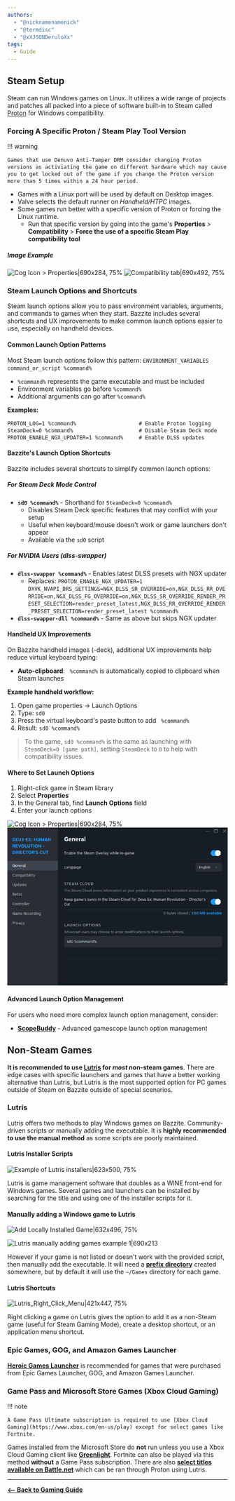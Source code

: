 ```yaml
---
authors:
  - "@nicknamenamenick"
  - "@termdisc"
  - "@xXJSONDeruloXx"
tags:
  - Guide
---
```


<!-- ANCHOR: METADATA -->
<!--{"url_discourse": "https://universal-blue.discourse.group/docs?topic=2656", "fetched_at": "2024-09-03 16:43:09.533219+00:00"}-->
<!-- ANCHOR_END: METADATA -->

## **Steam Setup**

Steam can run Windows games on Linux. It utilizes a wide range of projects and patches all packed into a piece of software built-in to Steam called [Proton](https://github.com/ValveSoftware/Proton) for Windows compatibility.

### Forcing A Specific Proton / Steam Play Tool Version

!!! warning 
    
    Games that use Denuvo Anti-Tamper DRM consider changing Proton versions as activiating the game on different hardware which may cause you to get locked out of the game if you change the Proton version more than 5 times within a 24 hour period.

- Games with a Linux port will be used by default on Desktop images.
- Valve selects the default runner on _Handheld/HTPC_ images.
- Some games run better with a specific version of Proton or forcing the Linux runtime.
  - Run that specific version by going into the game's **Properties** > **Compatibility** > **Force the use of a specific Steam Play compatibility tool**
##### Image Example
![Cog Icon > Properties|690x284, 75%](../img/Steam_Setup_Cog.png)
![Compatibility tab|690x492, 75%](../img/Steam_Setup_Compat_Tab.png)

### Steam Launch Options and Shortcuts

Steam launch options allow you to pass environment variables, arguments, and commands to games when they start. Bazzite includes several shortcuts and UX improvements to make common launch options easier to use, especially on handheld devices.

#### Common Launch Option Patterns

Most Steam launch options follow this pattern: `ENVIRONMENT_VARIABLES command_or_script %command%`

- `%command%` represents the game executable and must be included
- Environment variables go before `%command%`
- Additional arguments can go after `%command%`

**Examples:**
```
PROTON_LOG=1 %command%                    # Enable Proton logging
SteamDeck=0 %command%                     # Disable Steam Deck mode
PROTON_ENABLE_NGX_UPDATER=1 %command%     # Enable DLSS updates
```

#### Bazzite's Launch Option Shortcuts

Bazzite includes several shortcuts to simplify common launch options:

##### For Steam Deck Mode Control
- **`sd0 %command%`** - Shorthand for `SteamDeck=0 %command%`
  - Disables Steam Deck specific features that may conflict with your setup
  - Useful when keyboard/mouse doesn't work or game launchers don't appear
  - Available via the `sd0` script

##### For NVIDIA Users (dlss-swapper)
- **`dlss-swapper %command%`** - Enables latest DLSS presets with NGX updater
  - Replaces: `PROTON_ENABLE_NGX_UPDATER=1 DXVK_NVAPI_DRS_SETTINGS=NGX_DLSS_SR_OVERRIDE=on,NGX_DLSS_RR_OVERRIDE=on,NGX_DLSS_FG_OVERRIDE=on,NGX_DLSS_SR_OVERRIDE_RENDER_PRESET_SELECTION=render_preset_latest,NGX_DLSS_RR_OVERRIDE_RENDER_PRESET_SELECTION=render_preset_latest %command%`
- **`dlss-swapper-dll %command%`** - Same as above but skips NGX updater

#### Handheld UX Improvements

On Bazzite handheld images (-deck), additional UX improvements help reduce virtual keyboard typing:

- **Auto-clipboard**: ` %command%` is automatically copied to clipboard when Steam launches

**Example handheld workflow:**
1. Open game properties → Launch Options
2. Type: `sd0`
3. Press the virtual keyboard's paste button to add ` %command%`
4. Result: `sd0 %command%`

> To the game, `sd0 %command%` is the same as launching with `SteamDeck=0 [game path]`, setting `SteamDeck` to `0` to help with compatibility issues.

#### Where to Set Launch Options

1. Right-click game in Steam library
2. Select **Properties**
3. In the General tab, find **Launch Options** field
4. Enter your launch options

![Cog Icon > Properties|690x284, 75%](../img/Steam_Setup_Cog.png)
![Launch Options view|833x594, 75%](../img/Steam_Launch_Options.png)

#### Advanced Launch Option Management

For users who need more complex launch option management, consider:

- **[ScopeBuddy](../Advanced/scopebuddy.md)** - Advanced gamescope launch option management

## **Non-Steam Games**

**It is recommended to use [Lutris](https://lutris.net/games?q=&ordering=-popularity&paginate_by=100) for _most_ non-steam games**.  There are edge cases with specific launchers and games that have a better working alternative than Lutris, but Lutris is the most supported option for PC games outside of Steam on Bazzite outside of special scenarios.

### Lutris

Lutris offers two methods to play Windows games on Bazzite.  Community-driven scripts or manually adding the executable.  It is **highly recommended to use the manual method** as some scripts are poorly maintained.

#### Lutris Installer Scripts

![Example of Lutris installers|623x500, 75%](../img/Lutris_Setup_Installers.png)

Lutris is game management software that doubles as a WINE front-end for Windows games. Several games and launchers can be installed by searching for the title and using one of the installer scripts for it.

#### Manually adding a Windows game to Lutris

![Add Locally Installed Game|632x496, 75%](../img/Lutris_Setup_Add_Local_Game.png)

![Lutris manually adding games example 1|690x213](../img/Lutris_Setup_Add_Local_Game_1.png)

However if your game is not listed or doesn't work with the provided script, then manually add the executable. It will need a [**prefix directory**](/Gaming/Managing_and_modding_games.md#non-steam-games-prefix-management) created somewhere, but by default it will use the `~/Games` directory for each game.


#### Lutris Shortcuts

![Lutris_Right_Click_Menu|421x447, 75%](../img/Lutris_Setup_Shortcut.png)

Right clicking a game on Lutris gives the option to add it as a non-Steam game (useful for Steam Gaming Mode), create a desktop shortcut, or an application menu shortcut.

### Epic Games, GOG, and Amazon Games Launcher

[**Heroic Games Launcher**](https://flathub.org/apps/com.heroicgameslauncher.hgl) is recommended for games that were purchased from Epic Games Launcher, GOG, and Amazon Games Launcher.

### Game Pass and Microsoft Store Games (Xbox Cloud Gaming)

!!! note
    
    A Game Pass Ultimate subscription is required to use [Xbox Cloud Gaming](https://www.xbox.com/en-us/play) except for select games like Fortnite.

Games installed from the Microsoft Store do **not** run unless you use a Xbox Cloud Gaming client like [**Greenlight**](https://github.com/unknownskl/greenlight). Fortnite can also be played via this method **without** a Game Pass subscription.  There are also [**select titles available on Battle.net**](https://us.support.blizzard.com/en/article/000357106) which can be ran through Proton using Lutris.

<hr>

[**<-- Back to Gaming Guide**](./index.md)
